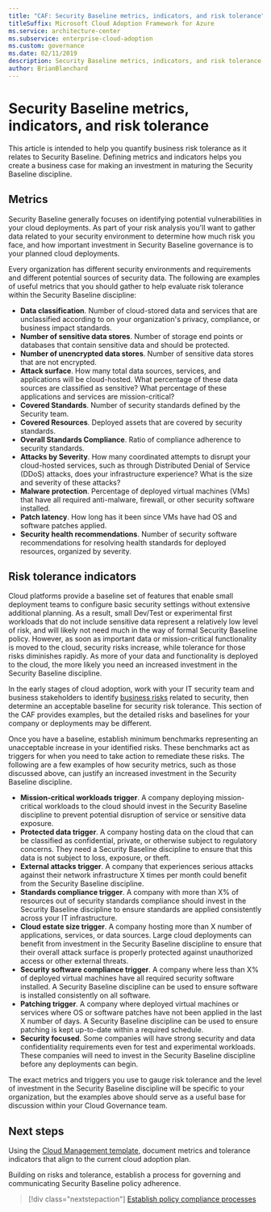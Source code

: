 ```yaml
---
title: "CAF: Security Baseline metrics, indicators, and risk tolerance"
titleSuffix: Microsoft Cloud Adoption Framework for Azure
ms.service: architecture-center
ms.subservice: enterprise-cloud-adoption
ms.custom: governance
ms.date: 02/11/2019
description: Security Baseline metrics, indicators, and risk tolerance
author: BrianBlanchard
---
```


# Security Baseline metrics, indicators, and risk tolerance

This article is intended to help you quantify business risk tolerance as it relates to Security Baseline. Defining metrics and indicators helps you create a business case for making an investment in maturing the Security Baseline discipline.

## Metrics

Security Baseline generally focuses on identifying potential vulnerabilities in your cloud deployments. As part of your risk analysis you'll want to gather data related to your security environment to determine how much risk you face, and how important investment in Security Baseline governance is to your planned cloud deployments.

Every organization has different security environments and requirements and different potential sources of security data. The following are examples of useful metrics that you should gather to help evaluate risk tolerance within the Security Baseline discipline:

- **Data classification**. Number of cloud-stored data and services that are unclassified according to on your organization's privacy, compliance, or business impact standards.
- **Number of sensitive data stores**. Number of storage end points or databases that contain sensitive data and should be protected.
- **Number of unencrypted data stores**. Number of sensitive data stores that are not encrypted.
- **Attack surface**. How many total data sources, services, and applications will be cloud-hosted. What percentage of these data sources are classified as sensitive? What percentage of these applications and services are mission-critical?
- **Covered Standards**. Number of security standards defined by the Security team.
- **Covered Resources**. Deployed assets that are covered by security standards.
- **Overall Standards Compliance**. Ratio of compliance adherence to security standards.
- **Attacks by Severity**. How many coordinated attempts to disrupt your cloud-hosted services, such as through Distributed Denial of Service (DDoS) attacks, does your infrastructure experience? What is the size and severity of these attacks?
- **Malware protection**. Percentage of deployed virtual machines (VMs) that have all required anti-malware, firewall, or other security software installed.
- **Patch latency**. How long has it been since VMs have had OS and software patches applied.
- **Security health recommendations**. Number of security software recommendations for resolving health standards for deployed resources, organized by severity.

## Risk tolerance indicators

Cloud platforms provide a baseline set of features that enable small deployment teams to configure basic security settings without extensive additional planning. As a result, small Dev/Test or experimental first workloads that do not include sensitive data represent a relatively low level of risk, and will likely not need much in the way of formal Security Baseline policy. However, as soon as important data or mission-critical functionality is moved to the cloud, security risks increase, while tolerance for those risks diminishes rapidly. As more of your data and functionality is deployed to the cloud, the more likely you need an increased investment in the Security Baseline discipline.

In the early stages of cloud adoption, work with your IT security team and business stakeholders to identify [business risks](business-risks.md) related to security, then determine an acceptable baseline for security risk tolerance. This section of the CAF provides examples, but the detailed risks and baselines for your company or deployments may be different.

Once you have a baseline, establish minimum benchmarks representing an unacceptable increase in your identified risks. These benchmarks act as triggers for when you need to take action to remediate these risks. The following are a few examples of how security metrics, such as those discussed above, can justify an increased investment in the Security Baseline discipline.

- **Mission-critical workloads trigger**. A company deploying mission-critical workloads to the cloud should invest in the Security Baseline discipline to prevent potential disruption of service or sensitive data exposure.
- **Protected data trigger**. A company hosting data on the cloud that can be classified as confidential, private, or otherwise subject to regulatory concerns. They need a Security Baseline discipline to ensure that this data is not subject to loss, exposure, or theft.
- **External attacks trigger**. A company that experiences serious attacks against their network infrastructure X times per month could benefit from the Security Baseline discipline.  
- **Standards compliance trigger**. A company with more than X% of resources out of security standards compliance should invest in the Security Baseline discipline to ensure standards are applied consistently across your IT infrastructure.
- **Cloud estate size trigger**. A company hosting more than X number of applications, services, or data sources. Large cloud deployments can benefit from investment in the Security Baseline discipline to ensure that their overall attack surface is properly protected against unauthorized access or other external threats.
- **Security software compliance trigger**. A company where less than X% of deployed virtual machines have all required security software installed. A Security Baseline discipline can be used to ensure software is installed consistently on all software.
- **Patching trigger**. A company where deployed virtual machines or services where OS or software patches have not been applied in the last X number of days. A Security Baseline discipline can be used to ensure patching is kept up-to-date within a required schedule.
- **Security focused**. Some companies will have strong security and data confidentiality requirements even for test and experimental workloads. These companies will need to invest in the Security Baseline discipline before any deployments can begin.

The exact metrics and triggers you use to gauge risk tolerance and the level of investment in the Security Baseline discipline will be specific to your organization, but the examples above should serve as a useful base for discussion within your Cloud Governance team.  

## Next steps

Using the [Cloud Management template](./template.md), document metrics and tolerance indicators that align to the current cloud adoption plan.

Building on risks and tolerance, establish a process for governing and communicating Security Baseline policy adherence.

> [!div class="nextstepaction"]
> [Establish policy compliance processes](compliance-processes.md)
